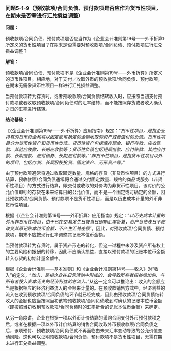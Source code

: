 ### 问题5-1-9（预收款项/合同负债、预付款项是否应作为货币性项目，在期末是否需进行汇兑损益调整）

**问题：**

预收款项/合同负债、预付款项是否应当作为《企业会计准则第19号——外币折算》所定义的货币性项目？在期末是否需要对预收款项/合同负债、预付款项进行汇兑损益调整？

**解答：**

预收款项/合同负债、预付款项不是《企业会计准则第19号——外币折算》所定义的货币性项目。相应地，对于支付／收取外币的预收款项/合同负债、预付款项，在期末无需像货币性项目一样进行汇兑损益调整。

当预付款项转为存货时，或者预收款项/合同负债结转收入时，应按照当初支付预付款项或者收取预收款项/合同负债时的汇率结转，而不能按照存货或者收入确认之日的汇率进行结转。

**结论基础：**

《〈企业会计准则第19号——外币折算〉应用指南》规定：“*货币性项目，是指企业持有的货币资金和将以固定或可确定的金额收取的资产或者偿付的负债。货币性项目分为货币性资产和货币性负债。货币性资产包括库存现金、银行存款、应收账款、其他应收款、长期应收款等；货币性负债包括短期借款、应付账款、其他应付款、长期借款、应付债券、长期应付款等。*”“*非货币性项目，是指货币性项目以外的项目，包括存货、长期股权投资、固定资产、无形资产等。*”

由于预付款项通常将通过收取固定数量、规格的存货（非货币性项目）的方式进行结算，预收款项/合同负债通常将会通过交付固定数量、规格的商品或服务（非货币性项目）的方式进行结算，即交付或收取的对价均为非货币性项目，该对价的公允价值即标的存货在未来结算日的公允价值，而不是一个固定或可确定的金额，因此预收款项/合同负债、预付款项不是货币性项目，而是以历史成本计量的外币非货币性项目。

根据《〈企业会计准则第19号——外币折算〉应用指南》规定：“*以历史成本计量的外币非货币性项目，由于已在交易发生日按当日即期汇率折算，资产负债表日不应改变其原记账本位币金额，不产生汇兑差额*”。因此，对预收款项/合同负债、预付款项，期末不应按现行汇率调整其记账本位币金额。

当预付款项转为存货时，属于资产形态的转化，但这一过程中未涉及资产所有权上的主要风险和报酬的转移，因此不应确认损益，直接以预付款项的记账本位币金额转入存货的初始计量金额中。

根据《企业会计准则——基本准则》和《企业会计准则第14号——收入》对“收入”的定义，“*收入，是指企业在日常活动中形成的、会导致所有者权益增加的、与所有者投入资本无关的经济利益的总流入。*”从这一定义可以推论出：收入的金额应当是根据相应的经济利益流入的金额来计量的。在预收款销售方式中，经济利益的流入在收到预收款项/合同负债的环节就已经完成，因此由预收款项/合同负债结转收入的金额也应当按照当初该笔预收款项/合同负债收到时确认的记账本位币金额（即按照当初收到预收款项/合同负债时的汇率折合的记账本位币金额）来确定。

从另一角度讲，企业在根据一项以外币计价结算的采购合同支付外币预付款项之后，或者在根据一项以外币计价结算的销售合同收取外币预收款项/合同负债之后，该项预付、预收款项/合同负债就不再面临由未来汇率变动导致的公允价值变动风险。这也可以证明预收款项/合同负债、预付款项不是货币性项目，无需在期末进行汇兑损益调整。